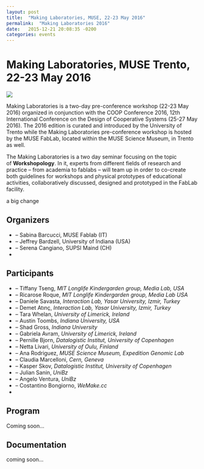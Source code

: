 ```yaml
---
layout: post
title:  "Making Laboratories, MUSE, 22-23 May 2016"
permalink:  "Making Laboratories 2016"
date:   2015-12-21 20:08:35 -0200
categories: events
---
```


<h1>Making Laboratories, MUSE Trento, 22-23 May 2016 </h1>

![](http://fablab.muse.it/wp-content/uploads/2016/03/panoramica_small.jpg)

<p>Making Laboratories is a two-day pre-conference workshop (22-23 May 2016) organized in conjunction with the COOP Conference 2016, 12th International Conference on the Design of Cooperative Systems (25-27 May 2016). The 2016 edition is curated and introduced by the University of Trento while the Making Laboratories pre-conference workshop is hosted by the MUSE FabLab, located within the MUSE Science Museum, in Trento as well.

The Making Laboratories is a two day seminar focusing on the topic of **Workshopology**. In it, experts from different fields of research and practice – from academia to fablabs – will team up in order to co-create both guidelines for workshops and physical prototypes of educational activities, collaboratively discussed, designed and prototyped in the FabLab facility. </p>

a big change

## Organizers

- – Sabina Barcucci, MUSE Fablab (IT)
- – Jeffrey Bardzell, University of Indiana (USA)
- – Serena Cangiano, SUPSI Maind (CH)
- ​



## Participants

- – Tiffany Tseng, *MIT Longlife Kindergarden group, Media Lab, USA*
- – Ricarose Roque, *MIT Longlife Kindergarden group, Media Lab USA*
- – Daniele Savasta, *Interaction Lab, Yasar University, Izmir, Turkey*
- – Demet Atınç, *Interaction Lab, Yasar University, Izmir, Turkey*
- – Tara Whelan, *University of Limerick, Ireland*
- – Austin Toombs, *Indiana University, USA*
- – Shad Gross, *Indiana University*
- – Gabriela Avram, *University of Limerick, Ireland*
- – Pernille Bjorn, *Datalogistic Institut, University of Copenhagen*
- – Netta Livari, *University of Oulu, Finland*
- – Ana Rodriguez, *MUSE Science Museum, Expedition Genomic Lab*
- – Claudia Marcelloni, *Cern, Geneva*
- – Kasper Skov, *Datalogistic Institut, University of Copenhagen*
- – Julian Sanin, *UniBz*
- – Angelo Ventura, *UniBz*
- – Costantino Bongiorno, *WeMake.cc*
- ​


## Program

Coming soon...



## Documentation

coming soon...





